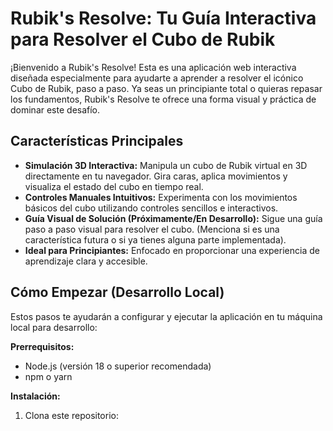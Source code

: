 # Rubik's Resolve: Tu Guía Interactiva para Resolver el Cubo de Rubik

¡Bienvenido a Rubik's Resolve! Esta es una aplicación web interactiva diseñada especialmente para ayudarte a aprender a resolver el icónico Cubo de Rubik, paso a paso. Ya seas un principiante total o quieras repasar los fundamentos, Rubik's Resolve te ofrece una forma visual y práctica de dominar este desafío.

## Características Principales

*   **Simulación 3D Interactiva:** Manipula un cubo de Rubik virtual en 3D directamente en tu navegador. Gira caras, aplica movimientos y visualiza el estado del cubo en tiempo real.
*   **Controles Manuales Intuitivos:** Experimenta con los movimientos básicos del cubo utilizando controles sencillos e interactivos.
*   **Guía Visual de Solución (Próximamente/En Desarrollo):** Sigue una guía paso a paso visual para resolver el cubo. (Menciona si es una característica futura o si ya tienes alguna parte implementada).
*   **Ideal para Principiantes:** Enfocado en proporcionar una experiencia de aprendizaje clara y accesible.

## Cómo Empezar (Desarrollo Local)

Estos pasos te ayudarán a configurar y ejecutar la aplicación en tu máquina local para desarrollo:

**Prerrequisitos:**

*   Node.js (versión 18 o superior recomendada)
*   npm o yarn

**Instalación:**

1.  Clona este repositorio:

